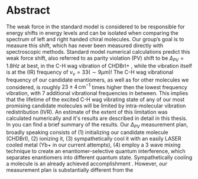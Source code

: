 # Abstract
The weak force in the standard model is considered to be responsible for energy shifts in energy levels and can be isolated when comparing the spectrum of left and right handed chiral molecules. Our group’s goal is to measure this shift, which has never been measured directly with spectroscopic methods.
Standard model numerical calculations predict this weak force shift, also referred to as parity violation (PV) shift to be $\Delta_{PV} = 1.8Hz$ at best, in the C-H wag vibration of CHDBrI+ <!--TODO: Cite-->, while the vibration itself is at the (IR) frequency of $\nu_v = 33 (\sim 9 \mu m)$!
The C-H wag vibrational frequency of our candidate enantiomers, as well as for other molecules we considered, is roughly $23\pm 4 \,\mathrm{cm^{-1}}$ times higher then the lowest frequency vibration, with 7 additional vibrational frequencies in between. This implies that the lifetime of the excited C-H wag vibrating state of any of our most promising candidate molecules will be limited by intra-molecular vibration redistribution (IVR). An estimate of the extent of this limitation was calculated numerically and it's results are described in detail in this thesis. In <!--TODO: cite--> you can find a brief summary of the results.
Our $\Delta_{PV}$ measurement plan, broadly speaking consists of (1) initializing our candidate molecule (CHDBrI), (2) ionizing it, (3) sympathetically cool it with an easily LASER cooled metal (Yb+ in our current attempts), (4) employ a 3 wave mixing technique to create an enantiomer-selective quantum interference, which separates enantiomers into different quantum state. <!--TODO: Cite Itay's thesis, or our group's articles, an article about sympathetic cooling-->
Sympathetically cooling a molecule is an already achieved accomplishment <!--TODO: Cite a few examples -->. However, _our_ measurement plan is substantially different from the 
<!--stackedit_data:
eyJoaXN0b3J5IjpbLTYwNDA2MzAxLC0zNjg2NjA4ODcsLTEyNj
EyMzAwMzcsNTQxNTA1NDgwLDE3NjQ3NDU5MzksMTEzNjMzMDk0
NCwtMTk2MzE3ODA0LDc1ODA3NzY3NSwtMTg1NTIzMzk5MiwtMj
A4ODc0NjYxMiwtMzMyNDU1MzYzXX0=
-->